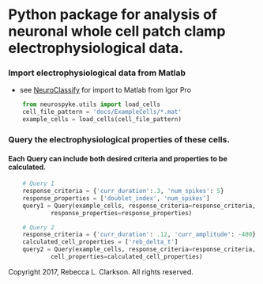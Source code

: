 # Python package for analysis of neuronal whole cell patch clamp electrophysiological data. 
### Import electrophysiological data from Matlab 
* see [NeuroClassify](github.com/RebeccaClarkson/NeuroClassify) for import to Matlab from Igor Pro
```python
    from neurospyke.utils import load_cells
    cell_file_pattern = 'docs/ExampleCells/*.mat' 
    example_cells = load_cells(cell_file_pattern)
```

### Query the electrophysiological properties of these cells.
#### Each Query can include both desired criteria and properties to be calculated.
```python
    # Query 1 
    response_criteria = {'curr_duration':.3, 'num_spikes': 5}
    response_properties = ['doublet_index', 'num_spikes']
    query1 = Query(example_cells, response_criteria=response_criteria, 
            response_properties=response_properties)

    # Query 2
    response_criteria = {'curr_duration': .12, 'curr_amplitude': -400}
    calculated_cell_properties = ['reb_delta_t'] 
    query2 = Query(example_cells, response_criteria=response_criteria, 
            cell_properties=calculated_cell_properties)
```


Copyright 2017, Rebecca L. Clarkson. All rights reserved.
